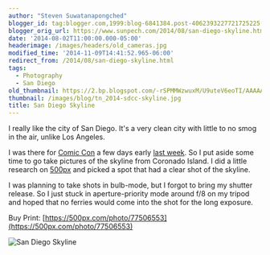 ```yaml
---
author: "Steven Suwatanapongched"
blogger_id: tag:blogger.com,1999:blog-6841384.post-4062393227721725225
blogger_orig_url: https://www.sunpech.com/2014/08/san-diego-skyline.html
date: '2014-08-02T11:00:00.000-05:00'
headerimage: /images/headers/old_cameras.jpg
modified_time: '2014-11-09T14:41:52.965-06:00'
redirect_from: /2014/08/san-diego-skyline.html
tags:
  - Photography
  - San Diego
old_thumbnail: https://2.bp.blogspot.com/-rSPMMWzwuxM/U9uteV6eoTI/AAAAAAABv4I/k-u3YnqEhJg/s800/2014-07-22+at+21-32-55.jpg
thumbnail: /images/blog/tn_2014-sdcc-skyline.jpg
title: San Diego Skyline
---
```



I really like the city of San Diego. It's a very clean city with little to no smog in the air, unlike Los Angeles.

I was there for [Comic Con](https://www.comic-con.org/cci) a few days early [last week](/2014/07/san-diego-comic-con-2014). So I put aside some time to go take pictures of the skyline from Coronado Island. I did a little research on [500px](https://www.500px.com/) and picked a spot that had a clear shot of the skyline.

I was planning to take shots in bulb-mode, but I forgot to bring my shutter release. So I just stuck in aperture-priority mode around f/8 on my tripod and hoped that no ferries would come into the shot for the long exposure.

Buy Print: [https://500px.com/photo/77506553](https://500px.com/photo/77506553)

![San Diego Skyline](/images/blog/2014-07-22-at-21-32-55.jpg)

